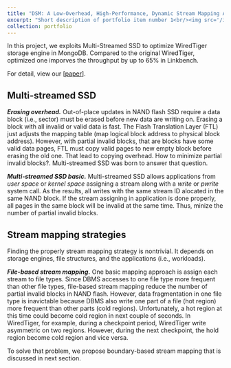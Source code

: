 ```yaml
---
title: "DSM: A Low-Overhead, High-Performance, Dynamic Stream Mapping Approach for MongoDB"
excerpt: "Short description of portfolio item number 1<br/><img src='/images/portfolio_imgs/mssd/fig1_mssd.jpg'>"
collection: portfolio
---
```


In this project, we exploits Multi-Streamed SSD to optimize WiredTiger storage engine in MongoDB. Compared to the original WiredTiger, optimized one imporves the throughput by up to 65% in Linkbench.

For detail, view our [[paper](http://jise.iis.sinica.edu.tw/JISESearch/pages/View/PaperView.jsf?keyId=167_2231)].

## Multi-streamed SSD

***Erasing overhead.*** Out-of-place updates in NAND flash SSD require a data block (i.e., sector) must be erased before new data are writing on. Erasing a block with all invalid or valid data is fast. The Flash Translation Layer (FTL) just adjusts the mapping table (map logical block address to physical block address). However, with partial invalid blocks, that are blocks have some valid data pages, FTL must copy valid pages to new empty block before erasing the old one. That lead to copying overhead. How to minimize partial invalid blocks?. Multi-streamed SSD was born to answer that question.

***Multi-streamed SSD basic.*** Multi-streamed SSD allows applications from *user space* or *kernel space* assigning a stream along with a *write* or *pwrite* system call. As the results, all writes with the same stream ID alocated in the same NAND block. If the stream assigning in application is done properly, all pages in the same block will be invalid at the same time. Thus, minize the number of partial invalid blocks.

## Stream mapping strategies
Finding the properly stream mapping strategy is nontrivial. It depends on storage engines, file structures, and the applications (i.e., workloads). 

***File-based stream mapping.*** One basic mapping approach is assign each stream to file types. Since DBMS accesses to one file type more frequent than other file types, file-based stream mapping reduce the number of partial invalid blocks in NAND flash. However, data fragmentation in one file type is inavictable because DBMS also write one part of a file (hot region) more frequent than other parts (cold regions). Unfortunately, a hot region at this time could become cold region in next couple of seconds. In WiredTiger, for example, during a checkpoint period, WiredTiger write asymmetric on two regions. However, during the next checkpoint, the hold region become cold region and vice versa.

To solve that problem, we propose boundary-based stream mapping that is discussed in next section.


